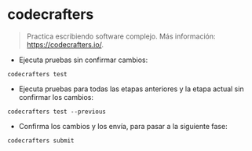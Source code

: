 # codecrafters

> Practica escribiendo software complejo.
> Más información: <https://codecrafters.io/>.

- Ejecuta pruebas sin confirmar cambios:

`codecrafters test`

- Ejecuta pruebas para todas las etapas anteriores y la etapa actual sin confirmar los cambios:

`codecrafters test --previous`

- Confirma los cambios y los envía, para pasar a la siguiente fase:

`codecrafters submit`
